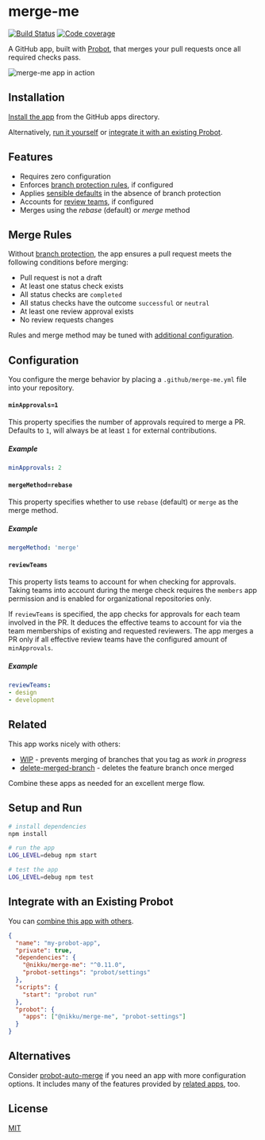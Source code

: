 # merge-me

[![Build Status](https://travis-ci.com/nikku/merge-me.svg?branch=master)](https://travis-ci.com/nikku/merge-me)
[![Code coverage](https://img.shields.io/codecov/c/github/nikku/merge-me.svg)](https://codecov.io/gh/nikku/merge-me)

A GitHub app, built with [Probot](https://probot.github.io), that merges your pull requests once all required checks pass.

![merge-me app in action](./docs/screenshot.png)


## Installation

[Install the app](https://github.com/apps/merge-me) from the GitHub apps directory. 

Alternatively, [run it yourself](#setup-and-run) or [integrate it with an existing Probot](#integrate-with-an-existing-probot).


## Features

* Requires zero configuration
* Enforces [branch protection rules](https://help.github.com/articles/about-protected-branches/), if configured
* Applies [sensible defaults](#merge-rules) in the absence of branch protection
* Accounts for [review teams](#reviewteams), if configured
* Merges using the _rebase_ (default) or _merge_ method


## Merge Rules

Without [branch protection](https://help.github.com/articles/about-protected-branches/), the app ensures a pull request meets the following conditions before merging:

* Pull request is not a draft
* At least one status check exists
* All status checks are `completed`
* All status checks have the outcome `successful` or `neutral`
* At least one review approval exists
* No review requests changes

Rules and merge method may be tuned with [additional configuration](#configuration).


## Configuration

You configure the merge behavior by placing a `.github/merge-me.yml` file into your repository.

#### `minApprovals=1`

This property specifies the number of approvals required to merge a PR. Defaults to `1`, will always be at least `1` for external contributions.

##### Example

```yml
minApprovals: 2
```

#### `mergeMethod=rebase`

This property specifies whether to use `rebase` (default) or `merge` as the merge method.

##### Example

```yml
mergeMethod: 'merge'
```

#### `reviewTeams`

This property lists teams to account for when checking for approvals. Taking teams into account during the merge check requires the `members` app permission and is enabled for organizational repositories only.

If `reviewTeams` is specified, the app checks for approvals for each team involved in the PR. It deduces the effective teams to account for via the team memberships of existing and requested reviewers. The app merges a PR only if all effective review teams have the configured amount of `minApprovals`.

##### Example

```yml
reviewTeams:
- design
- development
```


## Related

This app works nicely with others:

* [WIP](https://github.com/apps/wip) - prevents merging of branches that you tag as _work in progress_
* [delete-merged-branch](https://github.com/apps/delete-merged-branch) - deletes the feature branch once merged

Combine these apps as needed for an excellent merge flow.


## Setup and Run

```sh
# install dependencies
npm install

# run the app
LOG_LEVEL=debug npm start

# test the app
LOG_LEVEL=debug npm test
```


## Integrate with an Existing Probot

You can [combine this app with others](https://probot.github.io/docs/deployment/#combining-apps).

```json
{
  "name": "my-probot-app",
  "private": true,
  "dependencies": {
    "@nikku/merge-me": "^0.11.0",
    "probot-settings": "probot/settings"
  },
  "scripts": {
    "start": "probot run"
  },
  "probot": {
    "apps": ["@nikku/merge-me", "probot-settings"]
  }
}
```


## Alternatives

Consider [probot-auto-merge](https://github.com/bobvanderlinden/probot-auto-merge) if you need an app with more configuration options. It includes many of the features provided by [related apps](#related), too.


## License

[MIT](LICENSE)
